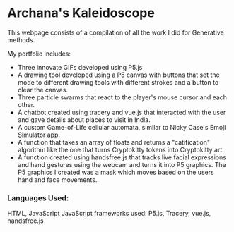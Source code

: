 # Archana's Kaleidoscope
This webpage consists of a compilation of all the work I did for Generative methods. 

My portfolio includes: 
- Three innovate GIFs developed using P5.js
- A drawing tool developed using a P5 canvas with buttons that set the mode to different drawing tools with different strokes and a button to clear the canvas. 
- Three particle swarms that react to the player's mouse cursor and each other. 
- A chatbot created using tracery and vue.js that interacted with the user and gave details about places to visit in India.
- A custom Game-of-Life cellular automata, similar to Nicky Case's Emoji Simulator app. 
- A function that takes an array of floats and returns a "catification" algorithm like the one that turns Cryptokitty tokens into Cryptokitty art.
- A function created using handsfree.js that tracks live facial expressions and hand gestures using the webcam and turns it into P5 graphics. The P5 graphics I created was a mask which moves based on the users hand and face movements. 

### Languages Used:
HTML, JavaScript
JavaScript frameworks used: P5.js, Tracery, vue.js, handsfree.js



